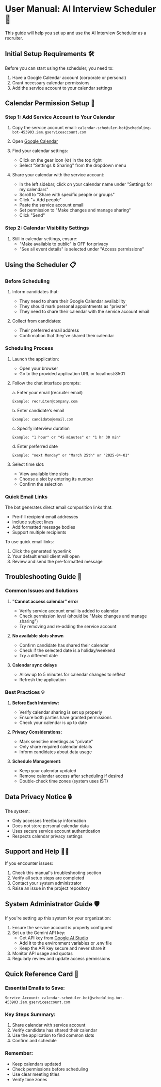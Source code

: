 # User Manual: AI Interview Scheduler 📅

This guide will help you set up and use the AI Interview Scheduler as a recruiter.

## Initial Setup Requirements 🛠️

Before you can start using the scheduler, you need to:

1. Have a Google Calendar account (corporate or personal)
2. Grant necessary calendar permissions
3. Add the service account to your calendar settings

## Calendar Permission Setup 🔐

### Step 1: Add Service Account to Your Calendar

1. Copy the service account email: `calendar-scheduler-bot@scheduling-bot-453903.iam.gserviceaccount.com`

2. Open [Google Calendar](https://calendar.google.com/)

3. Find your calendar settings:
   - Click on the gear icon (⚙️) in the top right
   - Select "Settings & Sharing" from the dropdown menu

4. Share your calendar with the service account:
   - In the left sidebar, click on your calendar name under "Settings for my calendars"
   - Scroll to "Share with specific people or groups"
   - Click "+ Add people"
   - Paste the service account email
   - Set permission to "Make changes and manage sharing"
   - Click "Send"

### Step 2: Calendar Visibility Settings

1. Still in calendar settings, ensure:
   - "Make available to public" is OFF for privacy
   - "See all event details" is selected under "Access permissions"

## Using the Scheduler 📋

### Before Scheduling

1. Inform candidates that:
   - They need to share their Google Calendar availability
   - They should mark personal appointments as "private"
   - They need to share their calendar with the service account email

2. Collect from candidates:
   - Their preferred email address
   - Confirmation that they've shared their calendar

### Scheduling Process

1. Launch the application:
   - Open your browser
   - Go to the provided application URL or localhost:8501

2. Follow the chat interface prompts:

   a. Enter your email (recruiter email)
   ```
   Example: recruiter@company.com
   ```

   b. Enter candidate's email
   ```
   Example: candidate@email.com
   ```

   c. Specify interview duration
   ```
   Example: "1 hour" or "45 minutes" or "1 hr 30 min"
   ```

   d. Enter preferred date
   ```
   Example: "next Monday" or "March 25th" or "2025-04-01"
   ```

3. Select time slot:
   - View available time slots
   - Choose a slot by entering its number
   - Confirm the selection
   
### Quick Email Links
The bot generates direct email composition links that:
- Pre-fill recipient email addresses
- Include subject lines
- Add formatted message bodies
- Support multiple recipients

To use quick email links:
1. Click the generated hyperlink
2. Your default email client will open
3. Review and send the pre-formatted message

## Troubleshooting Guide 🔧

### Common Issues and Solutions

1. **"Cannot access calendar" error**
   - Verify service account email is added to calendar
   - Check permission level (should be "Make changes and manage sharing")
   - Try removing and re-adding the service account

2. **No available slots shown**
   - Confirm candidate has shared their calendar
   - Check if the selected date is a holiday/weekend
   - Try a different date

3. **Calendar sync delays**
   - Allow up to 5 minutes for calendar changes to reflect
   - Refresh the application

### Best Practices 💡

1. **Before Each Interview:**
   - Verify calendar sharing is set up properly
   - Ensure both parties have granted permissions
   - Check your calendar is up to date

2. **Privacy Considerations:**
   - Mark sensitive meetings as "private"
   - Only share required calendar details
   - Inform candidates about data usage

3. **Schedule Management:**
   - Keep your calendar updated
   - Remove calendar access after scheduling if desired
   - Double-check time zones (system uses IST)

## Data Privacy Notice 🔒

The system:
- Only accesses free/busy information
- Does not store personal calendar data
- Uses secure service account authentication
- Respects calendar privacy settings

## Support and Help 💁‍♂️

If you encounter issues:
1. Check this manual's troubleshooting section
2. Verify all setup steps are completed
3. Contact your system administrator
4. Raise an issue in the project repository

## System Administrator Guide 🛡️

If you're setting up this system for your organization:

1. Ensure the service account is properly configured
2. Set up the Gemini API key:
   - Get API key from [Google AI Studio](https://makersuite.google.com/app/apikey)
   - Add it to the environment variables or .env file
   - Keep the API key secure and never share it
3. Monitor API usage and quotas
4. Regularly review and update access permissions

## Quick Reference Card 📝

### Essential Emails to Save:
```
Service Account: calendar-scheduler-bot@scheduling-bot-453903.iam.gserviceaccount.com
```

### Key Steps Summary:
1. Share calendar with service account
2. Verify candidate has shared their calendar
3. Use the application to find common slots
4. Confirm and schedule

### Remember:
- Keep calendars updated
- Check permissions before scheduling
- Use clear meeting titles
- Verify time zones
